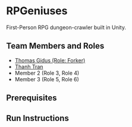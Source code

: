 # RPGeniuses

First-Person RPG dungeon-crawler built in Unity. 

## Team Members and Roles

* [Thomas Gidus (Role: Forker)](https://github.com/dgidus/CIS350-HW2-Gidus)
* [Thanh Tran](https://github.com/thanhtranlk/CIS350-HW2-TRAN)
* Member 2 (Role 3, Role 4)
* Member 3 (Role 5, Role 6)

## Prerequisites

## Run Instructions
